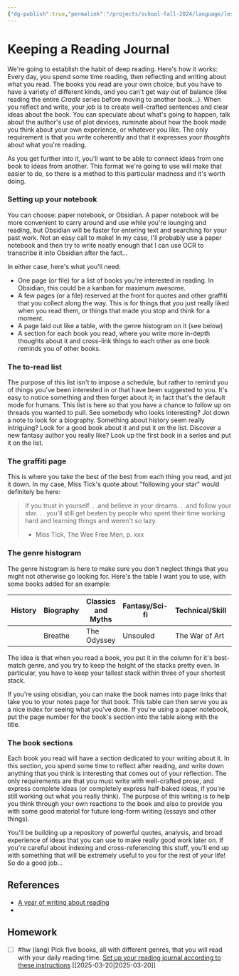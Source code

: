 ```yaml
---
{"dg-publish":true,"permalink":"/projects/school-fall-2024/language/lessons/keeping-a-reading-journal/"}
---
```



#  Keeping a Reading Journal

We're going to establish the habit of deep reading. Here's how it works: Every day, you spend some time reading, then reflecting and writing about what you read. The books you read are your own choice, but you have to have a variety of different kinds, and you can't get way out of balance (like reading the entire *Cradle* series before moving to another book...). When you reflect and write, your job is to create well-crafted sentences and clear ideas about the book. You can speculate about what's going to happen, talk about the author's use of plot devices, ruminate about how the book made you think about your own experience, or whatever you like. The only requirement is that you write coherently and that it expresses *your thoughts* about what you're reading. 

As you get further into it, you'll want to be able to connect ideas from one book to ideas from another. This format we're going to use will make that easier to do, so there is a method to this particular madness and it's worth doing.

### Setting up your notebook

You can choose: paper notebook, or Obsidian. A paper notebook will be more convenient to carry around and use while you're lounging and reading, but Obsidian will be faster for entering text and searching for your past work. Not an easy call to make! In my case, I'll probably use a paper notebook and then try to write neatly enough that I can use OCR to transcribe it into Obsidian after the fact...

In either case, here's what you'll need:
- One page (or file) for a list of books you're interested in reading. In Obsidian, this could be a kanban for maximum awesome.
- A few pages (or a file) reserved at the front for quotes and other graffiti that you collect along the way. This is for things that you just really liked when you read them, or things that made you stop and think for a moment.
- A page laid out like a table, with the genre histogram on it (see below)
- A section for each book you read, where you write more in-depth thoughts about it and cross-link things to each other as one book reminds you of other books.

### The to-read list

The purpose of this list isn't to impose a schedule, but rather to remind you of things you've been interested in or that have been suggested to you. It's easy to notice something and then forget about it; in fact that's the default mode for humans. This list is here so that you have a chance to follow up on threads you wanted to pull. See somebody who looks interesting? Jot down a note to look for a biography. Something about history seem really intriguing? Look for a good book about it and put it on the list. Discover a new fantasy author you really like? Look up the first book in a series and put it on the list.

### The graffiti page

This is where you take the best of the best from each thing you read, and jot it down. In my case, Miss Tick's quote about "following your star" would definitely be here:

>If you trust in yourself. . .and believe in your dreams. . .and follow your star. . . you'll still get beaten by people who spent their time working hard and learning things and weren't so lazy.
>- Miss Tick, The Wee Free Men, p. xxx

### The genre histogram

The genre histogram is here to make sure you don't neglect things that you might not otherwise go looking for. Here's the table I want you to use, with some books added for an example:

| History | Biography | Classics and Myths | Fantasy/Sci-fi | Technical/Skill | Historical Fiction | Realistic Fiction | Humor |
| ------- | --------- | ------------------ | -------------- | --------------- | ------------------ | ----------------- | ----- |
|         | Breathe   | The Odyssey        | Unsouled       | The War of Art  |                    |                   |       |

The idea is that when you read a book, you put it in the column for it's best-match genre, and you try to keep the height of the stacks pretty even. In particular, you have to keep your tallest stack within three of your shortest stack.

If you're using obsidian, you can make the book names into page links that take you to your notes page for that book. This table can then serve you as a nice index for seeing what you've done. If you're using a paper notebook, put the page number for the book's section into the table along with the title.

### The book sections

Each book you read will have a section dedicated to your writing about it. In this section, you spend some time to reflect after reading, and write down anything that you think is interesting that comes out of your reflection. The only requirements are that you must write with well-crafted prose, and express complete ideas (or completely express half-baked ideas, if you're still working out what you really think). The purpose of this writing is to help you think through your own reactions to the book and also to provide you with some good material for future long-form writing (essays and other things).

You'll be building up a repository of powerful quotes, analysis, and broad experience of ideas that you can use to make really good work later on. If you're careful about indexing and cross-referencing this stuff, you'll end up with something that will be extremely useful to you for the rest of your life! So do a good job...

## References

- [A year of writing about reading](https://twowritingteachers.org/2014/09/01/setting-up-the-reading-journal-for-a-year-of-writing-about-reading/)
- 
## Homework

- [ ] #hw (lang) Pick five books, all with different genres, that you will read with your daily reading time. [Set up your reading journal according to these instructions](https://school.ginosterous.com/projects/school-fall-2024/language/lessons/keeping-a-reading-journal)  [[2025-03-20\|2025-03-20]]
